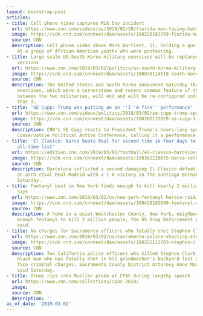 ```yaml
---
layout: bootstrap-post
articles:
- title: Cell phone video captures MLK Day incident
  url: https://www.cnn.com/videos/us/2019/02/20/florida-man-facing-hate-crime-charges-mh-orig.cnn
  image: https://cdn.cnn.com/cnnnext/dam/assets/190220181759-florida-man-facing-hate-crime-charges-mh-orig-00002007-super-tease.jpg
  source: CNN
  description: Cell phone video shows Mark Bartlett, 51, holding a gun and yelling
    at a group of African-American youths who were protesting.
- title: Large scale US-South Korea military exercises will be replaced with smaller
    versions
  url: https://www.cnn.com/2019/03/02/politics/us-south-korea-military-exercises/index.html
  image: https://cdn.cnn.com/cnnnext/dam/assets/180830114518-south-korea-military-tease-01-super-tease.jpg
  source: CNN
  description: The United States and South Korea announced Saturday that annual large-scale
    exercises, which were a cornerstone and recent common feature of the defense relationship
    between the two militaries, will end and will be re-configured into smaller exercises
    that d…
- title: 'SE Cupp: Trump was putting on an ''I''m fine'' performance'
  url: https://www.cnn.com/videos/politics/2019/03/02/se-cupp-trump-cpac-speech-sot-nr-vpx.cnn
  image: https://cdn.cnn.com/cnnnext/dam/assets/190302172829-se-cupp-3-2-super-tease.jpg
  source: CNN
  description: CNN's SE Cupp reacts to President Trump's hours-long speech at the
    Conservative Political Action Conference, calling it a performance.
- title: 'El Clasico: Barca beats Real for second time in four days to go ahead on
    all-time list'
  url: https://edition.cnn.com/2019/03/02/football/el-clasico-barcelona-real-madrid-spt-intl/index.html
  image: https://cdn.cnn.com/cnnnext/dam/assets/190302220655-barca-celebs-super-tease.jpg
  source: CNN
  description: Barcelona inflicted a second damaging El Clasico defeat in four days
    on arch-rival Real Madrid with a 1-0 victory in the Santiago Bernabeu stadium
    Saturday.
- title: Fentanyl bust in New York finds enough to kill nearly 2 million people, DEA
    says
  url: https://www.cnn.com/2019/03/02/us/new-york-fentanyl-heroin-raid/index.html
  image: https://cdn.cnn.com/cnnnext/dam/assets/160428183940-fentanyl-opioids-drugs-overdose-sanjay-gupta-mobile-orig-mss-00000000-super-tease.jpg
  source: CNN
  description: A home in a quiet Westchester County, New York, neighborhood was hiding
    enough fentanyl to kill 2 million people, the US Drug Enforcement Administration
    said.
- title: No charges for Sacramento officers who fatally shot Stephon Clark
  url: https://www.cnn.com/2019/03/02/us/sacramento-police-shooting-stephon-clark-investigation/index.html
  image: https://cdn.cnn.com/cnnnext/dam/assets/180322111703-stephon-clark-super-tease.jpg
  source: CNN
  description: Two California police officers who killed Stephon Clark, an unarmed
    black man who was fatally shot in his grandmother's backyard last year, will not
    face criminal charges, Sacramento County District Attorney Anne Marie Schubert
    said Saturday.
- title: Trump rips into Mueller probe at CPAC during lengthy speech
  url: https://www.cnn.com/collections/cpac-2019/
  image: 
  source: CNN
  description: ''
as_of_date: '2019-03-02'
---
```


